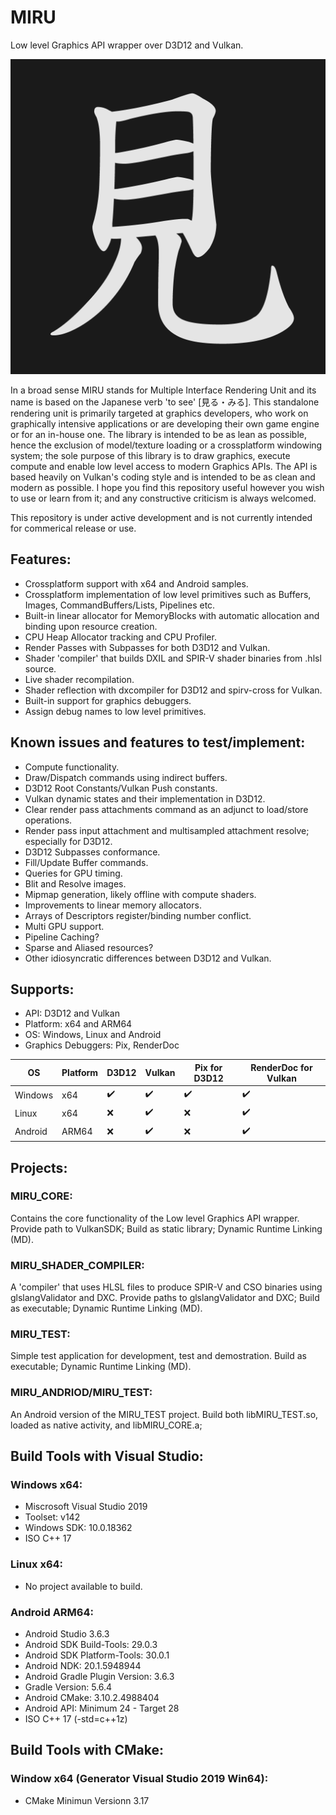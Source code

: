 # MIRU
Low level Graphics API wrapper over D3D12 and Vulkan.

![MIRU_LOGO](/logo.png)

In a broad sense MIRU stands for Multiple Interface Rendering Unit and its name is based on the Japanese verb 'to see' [見る・みる]. This standalone rendering unit is primarily targeted at graphics developers, who work on graphically intensive applications or are developing their own game engine or for an in-house one. The library is intended to be as lean as possible, hence the exclusion of model/texture loading or a crossplatform windowing system; the sole purpose of this library is to draw graphics, execute compute and enable low level access to modern Graphics APIs. The API is based heavily on Vulkan's coding style and is intended to be as clean and modern as possible.
I hope you find this repository useful however you wish to use or learn from it; and any constructive criticism is always welcomed.

This repository is under active development and is not currently intended for commerical release or use.

## Features:
- Crossplatform support with x64 and Android samples.
- Crossplatform implementation of low level primitives such as Buffers, Images, CommandBuffers/Lists, Pipelines etc.
- Built-in linear allocator for MemoryBlocks with automatic allocation and binding upon resource creation.
- CPU Heap Allocator tracking and CPU Profiler.
- Render Passes with Subpasses for both D3D12 and Vulkan.
- Shader 'compiler' that builds DXIL and SPIR-V shader binaries from .hlsl source.
- Live shader recompilation.
- Shader reflection with dxcompiler for D3D12 and spirv-cross for Vulkan.
- Built-in support for graphics debuggers.
- Assign debug names to low level primitives.

## Known issues and features to test/implement:
- Compute functionality.
- Draw/Dispatch commands using indirect buffers.
- D3D12 Root Constants/Vulkan Push constants.
- Vulkan dynamic states and their implementation in D3D12.
- Clear render pass attachments command as an adjunct to load/store operations.
- Render pass input attachment and multisampled attachment resolve; especially for D3D12.
- D3D12 Subpasses conformance.
- Fill/Update Buffer commands.
- Queries for GPU timing.
- Blit and Resolve images.
- Mipmap generation, likely offline with compute shaders.
- Improvements to linear memory allocators.
- Arrays of Descriptors register/binding number conflict.
- Multi GPU support.
- Pipeline Caching?
- Sparse and Aliased resources?
- Other idiosyncratic differences between D3D12 and Vulkan.

## Supports:
- API: D3D12 and Vulkan
- Platform: x64 and ARM64
- OS: Windows, Linux and Android
- Graphics Debuggers: Pix, RenderDoc

| OS      | Platform | D3D12            | Vulkan           | Pix for D3D12    | RenderDoc for Vulkan |
| ------- | -------- | ---------------- | ---------------- | ---------------- | -------------------- |
| Windows | x64      |:heavy_check_mark:|:heavy_check_mark:|:heavy_check_mark:|:heavy_check_mark:    |
| Linux   | x64      |:x:               |:heavy_check_mark:|:x:               |:heavy_check_mark:    |
| Android | ARM64    |:x:               |:heavy_check_mark:|:x:               |:heavy_check_mark:    |

## Projects:
### MIRU_CORE: 
Contains the core functionality of the Low level Graphics API wrapper. Provide path to VulkanSDK; Build as static library; Dynamic Runtime Linking (MD).

### MIRU_SHADER_COMPILER: 
A 'compiler' that uses HLSL files to produce SPIR-V and CSO binaries using glslangValidator and DXC. Provide paths to glslangValidator and DXC; Build as executable; Dynamic Runtime Linking (MD).

### MIRU_TEST: 
Simple test application for development, test and demostration. Build as executable; Dynamic Runtime Linking (MD).

### MIRU_ANDRIOD/MIRU_TEST:
An Android version of the MIRU_TEST project. Build both libMIRU_TEST.so, loaded as native activity, and libMIRU_CORE.a;

## Build Tools with Visual Studio:
### Windows x64:
- Miscrosoft Visual Studio 2019
- Toolset: v142 
- Windows SDK: 10.0.18362
- ISO C++ 17

### Linux x64:
- No project available to build.

### Android ARM64:
- Android Studio 3.6.3
- Android SDK Build-Tools: 29.0.3
- Android SDK Platform-Tools: 30.0.1
- Android NDK: 20.1.5948944
- Android Gradle Plugin Version: 3.6.3
- Gradle Version: 5.6.4
- Android CMake: 3.10.2.4988404
- Android API: Minimum 24 - Target 28
- ISO C++ 17 (-std=c++1z)

## Build Tools with CMake:
### Window x64 (Generator Visual Studio 2019 Win64):
- CMake Minimun Versionn 3.17
